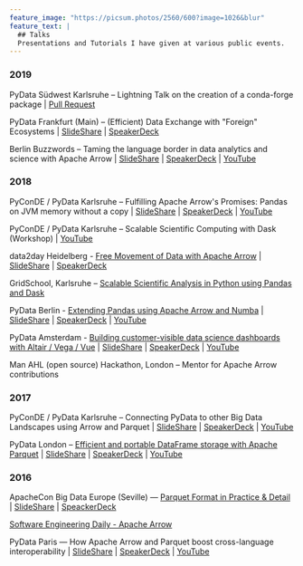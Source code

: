 ```yaml
---
feature_image: "https://picsum.photos/2560/600?image=1026&blur"
feature_text: |
  ## Talks
  Presentations and Tutorials I have given at various public events.
---
```



### 2019

PyData Südwest Karlsruhe – Lightning Talk on the creation of a conda-forge package \|
[Pull Request](https://github.com/conda-forge/staged-recipes/pull/10028)

PyData Frankfurt (Main) – (Efficient) Data Exchange with "Foreign" Ecosystems \|
[SlideShare](https://de.slideshare.net/xhochy/pydata-frankfurt-efficient-data-exchange-with-foreign-ecosystems) \|
[SpeakerDeck](https://speakerdeck.com/xhochy/pydata-frankfurt-efficient-data-exchange-with-foreign-ecosystems)

Berlin Buzzwords – Taming the language border in data analytics and science with Apache Arrow \|
[SlideShare](https://de.slideshare.net/xhochy/berlin-buzzwords-2019-taming-the-language-border-in-data-analytics-and-science-with-apache-arrow) \|
[SpeakerDeck](https://speakerdeck.com/xhochy/berlin-buzzwords-2019-taming-the-language-border-in-data-analytics-and-science-with-apache-arrow) \|
[YouTube](https://www.youtube.com/watch?v=IeHl_KluuDQ)

### 2018

PyConDE / PyData Karlsruhe – Fulfilling Apache Arrow's Promises: Pandas on JVM memory without a copy \|
[SlideShare](https://www.slideshare.net/xhochy/fulfilling-apache-arrows-promises-pandas-on-jvm-memory-without-a-copy) \|
[SpeakerDeck](https://speakerdeck.com/xhochy/fulfilling-apache-arrows-promises-pandas-on-jvm-memory-without-a-copy) \|
[YouTube](https://www.youtube.com/watch?v=xW7IOaQvDsU)

PyConDE / PyData Karlsruhe – Scalable Scientific Computing with Dask (Workshop) \|
[YouTube](https://www.youtube.com/watch?v=OhstDq8l3OM)

data2day Heidelberg - [Free Movement of Data with Apache Arrow](https://www.data2day.de/veranstaltung-7341-free-movement-of-data-with-apache-arrow.html) \|
[SlideShare](https://www.slideshare.net/xhochy/free-movement-of-data-with-apache-arrow-data2day-2018) \|
[SpeakerDeck](https://speakerdeck.com/xhochy/free-movement-of-data-with-apache-arrow)

GridSchool, Karlsruhe – [Scalable Scientific Analysis in Python using Pandas and Dask](https://indico.scc.kit.edu/event/427/contributions/4281/)

PyData Berlin - [Extending Pandas using Apache Arrow and Numba](https://pydata.org/berlin2018/schedule/presentation/36/) \|
[SlideShare](https://www.slideshare.net/xhochy/extending-pandas-using-apache-arrow-and-numba) \|
[SpeakerDeck](https://speakerdeck.com/xhochy/extending-pandas-using-apache-arrow-and-numba) \|
[YouTube](https://www.youtube.com/watch?v=tvmX8YAFK80)

PyData Amsterdam - [Building customer-visible data science dashboards with Altair / Vega / Vue](https://pydata.org/amsterdam2018/schedule/presentation/6/) \|
[SlideShare](https://www.slideshare.net/xhochy/pydata-amsterdam-2018-building-customervisible-data-science-dashboards-with-altair-vega-vue) \|
[SpeakerDeck](https://speakerdeck.com/xhochy/vue) \|
[YouTube](https://www.youtube.com/watch?v=4L568emKOvs)

Man AHL (open source) Hackathon, London – Mentor for Apache Arrow contributions

### 2017

PyConDE / PyData Karlsruhe – Connecting PyData to other Big Data Landscapes using Arrow and Parquet \|
[SlideShare](https://www.slideshare.net/xhochy/pyconde-pydata-karlsruhe-2017-connecting-pydata-to-other-big-data-landscapes-using-arrow-and-parquet) \|
[SpeakerDeck](https://speakerdeck.com/xhochy/pydata-karlsruhe-2017-connecting-pydata-to-other-big-data-landscapes-using-arrow-and-parquet) \|
[YouTube](https://www.youtube.com/watch?v=-IvLScEcoO8)

PyData London – [Efficient and portable DataFrame storage with Apache Parquet](https://pydata.org/london2017/schedule/presentation/54/) \|
[SlideShare](https://www.slideshare.net/xhochy/pydata-london-2017-efficient-and-portable-dataframe-storage-with-apache-parquet) \|
[SpeakerDeck](https://speakerdeck.com/xhochy/pydata-london-2017-efficient-and-portable-dataframe-storage-with-apache-parquet) \|
[YouTube](https://www.youtube.com/watch?v=H_dLfHETO0g)

### 2016

ApacheCon Big Data Europe (Seville) — [Parquet Format in Practice & Detail](https://apachebigdataeu2016.sched.com/event/8Tzw/parquet-format-in-practice-detail-uwe-l-korn-blue-yonder) \|
[SlideShare](https://www.slideshare.net/xhochy/apachecon-europe-big-data-2016-parquet-in-practice-detail) \|
[SpeackerDeck](https://speakerdeck.com/xhochy/apachecon-europe-big-data-2016-parquet-format-in-practice-and-detail)

[Software Engineering Daily - Apache Arrow](https://softwareengineeringdaily.com/2016/07/17/apache-arrow-with-uwe-korn/)

PyData Paris — How Apache Arrow and Parquet boost cross-language interoperability \|
[SlideShare](https://www.slideshare.net/xhochy/how-apache-arrow-and-parquet-boost-crosslanguage-interoperability) \|
[SpeakerDeck](https://speakerdeck.com/xhochy/how-apache-arrow-and-parquet-boost-cross-language-interoperability) \|
[YouTube](https://www.youtube.com/watch?v=ZGIIsK3-aJY)
